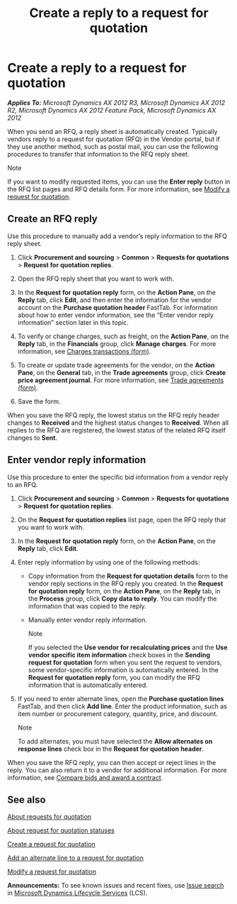 ﻿---
title: Create a reply to a request for quotation
TOCTitle: Create a reply to a request for quotation
ms:assetid: 52ec2199-7177-4bea-92c1-386ee9ccd10f
ms:mtpsurl: https://technet.microsoft.com/en-us/library/Gg212791(v=AX.60)
ms:contentKeyID: 36057291
ms.date: 03/25/2015
mtps_version: v=AX.60
f1_keywords:
- replies
- RFQ
- procurement
- request for quotation
- Forms.PurchRFQReplyTableListPage
- requests for quotations
- Forms.PurchRFQReplyTable
- Forms.PurchRFQCaseTable
- reply
- quote
- request for quotations
- requests for quotation
- RFQs
- MsDynAx060.Forms.PurchRFQCaseTable
- MsDynAx060.Forms.PurchRFQReplyTable
- MsDynAx060.Forms.PurchRFQReplyTableListPage
- request for quotation reply
---

# Create a reply to a request for quotation 


_**Applies To:** Microsoft Dynamics AX 2012 R3, Microsoft Dynamics AX 2012 R2, Microsoft Dynamics AX 2012 Feature Pack, Microsoft Dynamics AX 2012_

When you send an RFQ, a reply sheet is automatically created. Typically vendors reply to a request for quotation (RFQ) in the Vendor portal, but if they use another method, such as postal mail, you can use the following procedures to transfer that information to the RFQ reply sheet.


> [!NOTE]
> <P>If you want to modify requested items, you can use the <STRONG>Enter reply</STRONG> button in the RFQ list pages and RFQ details form. For more information, see <A href="modify-a-request-for-quotation.md">Modify a request for quotation</A>.</P>



## Create an RFQ reply

Use this procedure to manually add a vendor’s reply information to the RFQ reply sheet.

1.  Click **Procurement and sourcing** \> **Common** \> **Requests for quotations** \> **Request for quotation replies**.

2.  Open the RFQ reply sheet that you want to work with.

3.  In the **Request for quotation reply** form, on the **Action Pane**, on the **Reply** tab, click **Edit**, and then enter the information for the vendor account on the **Purchase quotation header** FastTab. For information about how to enter vendor information, see the “Enter vendor reply information” section later in this topic.

4.  To verify or change charges, such as freight, on the **Action Pane**, on the **Reply** tab, in the **Financials** group, click **Manage charges**. For more information, see [Charges transactions (form)](https://technet.microsoft.com/en-us/library/aa633876\(v=ax.60\)).

5.  To create or update trade agreements for the vendor, on the **Action Pane**, on the **General** tab, in the **Trade agreements** group, click **Create price agreement journal**. For more information, see [Trade agreements (form)](https://technet.microsoft.com/en-us/library/aa499393\(v=ax.60\)).

6.  Save the form.

When you save the RFQ reply, the lowest status on the RFQ reply header changes to **Received** and the highest status changes to **Received**. When all replies to the RFQ are registered, the lowest status of the related RFQ itself changes to **Sent**.

## Enter vendor reply information

Use this procedure to enter the specific bid information from a vendor reply to an RFQ.

1.  Click **Procurement and sourcing** \> **Common** \> **Requests for quotations** \> **Request for quotation replies**.

2.  On the **Request for quotation replies** list page, open the RFQ reply that you want to work with.

3.  In the **Request for quotation reply** form, on the **Action Pane**, on the **Reply** tab, click **Edit**.

4.  Enter reply information by using one of the following methods:
    
      - Copy information from the **Request for quotation details** form to the vendor reply sections in the RFQ reply you created. In the **Request for quotation reply** form, on the **Action Pane**, on the **Reply** tab, in the **Process** group, click **Copy data to reply**. You can modify the information that was copied to the reply.
    
      - Manually enter vendor reply information.
        

        > [!NOTE]
        > <P>If you selected the <STRONG>Use vendor for recalculating prices</STRONG> and the <STRONG>Use vendor specific item information</STRONG> check boxes in the <STRONG>Sending request for quotation</STRONG> form when you sent the request to vendors, some vendor-specific information is automatically entered. In the <STRONG>Request for quotation reply</STRONG> form, you can modify the RFQ information that is automatically entered.</P>



5.  If you need to enter alternate lines, open the **Purchase quotation lines** FastTab, and then click **Add line**. Enter the product information, such as item number or procurement category, quantity, price, and discount.
    

    > [!NOTE]
    > <P>To add alternates, you must have selected the <STRONG>Allow alternates on response lines</STRONG> check box in the <STRONG>Request for quotation header</STRONG>.</P>



When you save the RFQ reply, you can then accept or reject lines in the reply. You can also return it to a vendor for additional information. For more information, see [Compare bids and award a contract](compare-bids-and-award-a-contract.md).

## See also

[About requests for quotation](about-requests-for-quotation.md)

[About request for quotation statuses](about-request-for-quotation-statuses.md)

[Create a request for quotation](create-a-request-for-quotation.md)

[Add an alternate line to a request for quotation](add-an-alternate-line-to-a-request-for-quotation.md)

[Modify a request for quotation](modify-a-request-for-quotation.md)

  
**Announcements:** To see known issues and recent fixes, use [Issue search](http://go.microsoft.com/fwlink/?linkid=389258) in [Microsoft Dynamics Lifecycle Services](http://go.microsoft.com/fwlink/?linkid=306505) (LCS).

